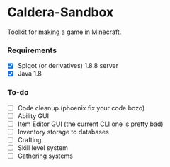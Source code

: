 # Caldera-Sandbox

Toolkit for making a game in Minecraft.

### Requirements
- [x] Spigot (or derivatives) 1.8.8 server
- [x] Java 1.8

### To-do
- [ ] Code cleanup (phoenix fix your code bozo)
- [ ] Ability GUI
- [ ] Item Editor GUI (the current CLI one is pretty bad)
- [ ] Inventory storage to databases
- [ ] Crafting
- [ ] Skill level system
- [ ] Gathering systems
